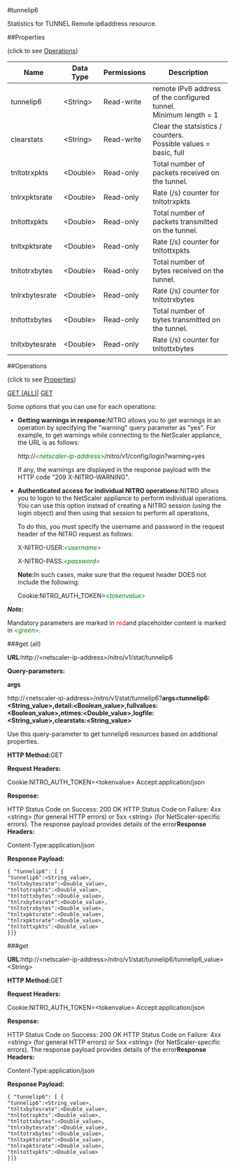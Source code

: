 #tunnelip6

Statistics for TUNNEL Remote ip6address resource.


##Properties 
<span>(click to see [Operations](#opera))</span>


<table><thead><tr><th>Name</th><th>Data Type</th><th>Permissions</th><th>Description</th></tr></thead><tbody><tr><td>tunnelip6</td><td>&lt;String></td><td>Read-write</td><td>remote IPv6 address of the configured tunnel.<br>Minimum length = 1</td></tr><tr><td>clearstats</td><td>&lt;String></td><td>Read-write</td><td>Clear the statsistics / counters.<br>Possible values = basic, full</td></tr><tr><td>tnltotrxpkts</td><td>&lt;Double></td><td>Read-only</td><td>Total number of packets received on the tunnel.</td></tr><tr><td>tnlrxpktsrate</td><td>&lt;Double></td><td>Read-only</td><td>Rate (/s) counter for tnltotrxpkts</td></tr><tr><td>tnltottxpkts</td><td>&lt;Double></td><td>Read-only</td><td>Total number of packets transmitted on the tunnel.</td></tr><tr><td>tnltxpktsrate</td><td>&lt;Double></td><td>Read-only</td><td>Rate (/s) counter for tnltottxpkts</td></tr><tr><td>tnltotrxbytes</td><td>&lt;Double></td><td>Read-only</td><td>Total number of bytes received on the tunnel.</td></tr><tr><td>tnlrxbytesrate</td><td>&lt;Double></td><td>Read-only</td><td>Rate (/s) counter for tnltotrxbytes</td></tr><tr><td>tnltottxbytes</td><td>&lt;Double></td><td>Read-only</td><td>Total number of bytes transmitted on the tunnel.</td></tr><tr><td>tnltxbytesrate</td><td>&lt;Double></td><td>Read-only</td><td>Rate (/s) counter for tnltottxbytes</td></tr></tbody></table>
##Operations 
<span>(click to see [Properties](#prope))</span>


[GET (ALL)](#get-)| [GET]()


Some options that you can use for each operations:
<ul><li><p><b>Getting warnings in response:</b>NITRO allows you to get warnings in an operation by specifying the "warning" query parameter as "yes". For example, to get warnings while connecting to the NetScaler appliance, the URL is as follows:</p><p>http://<span style="color:green;font-style:italic;">&lt;netscaler-ip-address&gt;</span>/nitro/v1/config/login?warning=yes</p><p>If any, the warnings are displayed in the response payload with the HTTP code "209 X-NITRO-WARNING".</p></li><li><p><b>Authenticated access for individual NITRO operations:</b>NITRO allows you to logon to the NetScaler appliance to perform individual operations. You can use this option instead of creating a NITRO session (using the login object) and then using that session to perform all operations,</p><p>To do this, you must specify the username and password in the request header of the NITRO request as follows:</p><p>X-NITRO-USER:<span style="color:green;font-style:italic;">&lt;username&gt;</span></p><p>X-NITRO-PASS:<span style="color:green;font-style:italic;">&lt;password&gt;</span></p><p><b>Note:</b>In such cases, make sure that the request header DOES not include the following:</p><p>Cookie:NITRO_AUTH_TOKEN=<span style="color:green;font-style:italic;">&lt;tokenvalue&gt;</span></p></li></ul>



***Note:*** 
Mandatory parameters are marked in <span style="color:#FF0000;">red</span>and placeholder content is marked in <span style="color:green;font-style:italic">&lt;green&gt;</span>.

###get (all)



<b>URL:</b>http://&lt;netscaler-ip-address&gt;/nitro/v1/stat/tunnelip6
<b>Query-parameters:</b>
<b>args</b>
http://&lt;netscaler-ip-address&gt;/nitro/v1/stat/tunnelip6?<b>args=tunnelip6:&lt;String_value&gt;,detail:&lt;Boolean_value&gt;,fullvalues:&lt;Boolean_value&gt;,ntimes:&lt;Double_value&gt;,logfile:&lt;String_value&gt;,clearstats:&lt;String_value&gt;</b>
Use this query-parameter to get tunnelip6 resources based on additional properties.



<b>HTTP Method:</b>GET
<b>Request Headers:</b>

Cookie:NITRO_AUTH_TOKEN=&lt;tokenvalue&gt;Accept:application/json

<b>Response:</b>
HTTP Status Code on Success: 200 OKHTTP Status Code on Failure: 4xx &lt;string&gt; (for general HTTP errors) or 5xx &lt;string&gt; (for NetScaler-specific errors). The response payload provides details of the error<b>Response Headers:</b>

Content-Type:application/json

<b>Response Payload: </b>```{ "tunnelip6": [ {"tunnelip6":<String_value>,"tnltxbytesrate":<Double_value>,"tnltotrxpkts":<Double_value>,"tnltottxbytes":<Double_value>,"tnlrxbytesrate":<Double_value>,"tnltotrxbytes":<Double_value>,"tnltxpktsrate":<Double_value>,"tnlrxpktsrate":<Double_value>,"tnltottxpkts":<Double_value>}]}```



###get



<b>URL:</b>http://&lt;netscaler-ip-address&gt;/nitro/v1/stat/tunnelip6/tunnelip6_value&gt;&lt;String&gt;
<b>HTTP Method:</b>GET
<b>Request Headers:</b>

Cookie:NITRO_AUTH_TOKEN=&lt;tokenvalue&gt;Accept:application/json

<b>Response:</b>
HTTP Status Code on Success: 200 OKHTTP Status Code on Failure: 4xx &lt;string&gt; (for general HTTP errors) or 5xx &lt;string&gt; (for NetScaler-specific errors). The response payload provides details of the error<b>Response Headers:</b>

Content-Type:application/json

<b>Response Payload: </b>```{ "tunnelip6": [ {"tunnelip6":<String_value>,"tnltxbytesrate":<Double_value>,"tnltotrxpkts":<Double_value>,"tnltottxbytes":<Double_value>,"tnlrxbytesrate":<Double_value>,"tnltotrxbytes":<Double_value>,"tnltxpktsrate":<Double_value>,"tnlrxpktsrate":<Double_value>,"tnltottxpkts":<Double_value>}]}```



